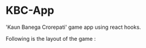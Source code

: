 # KBC-App

'Kaun Banega Crorepati' game app using react hooks.
<br />

Following is the layout of the game :
